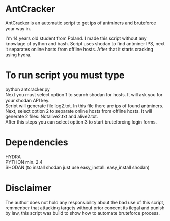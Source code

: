 # AntCracker
AntCracker is an automatic script to get ips of antminers and bruteforce your way in.

I'm 14 years old student from Poland. I made this script without any knowlage of python and bash. Script uses shodan to find antminer IPS, next it separates online hosts from offline hosts. After that it starts cracking using hydra.


# To run script you must type
python antcracker.py   
Next you must select option 1 to search shodan for hosts. It will ask you for your shodan API key.  
Script will generate file log2.txt. In this file there are ips of found antminers.  
Next, select option 2 to separate online hosts from offline hosts. It will generate 2 files: Notalive2.txt and alive2.txt.  
After this steps you can select option 3 to start bruteforcing login forms.  
# Dependencies
HYDRA   
PYTHON min. 2.4  
SHODAN (to install shodan just use easy_install: easy_install shodan)   
# Disclaimer
The author does not hold any responsibility about the bad use of this script,
remmenber that attacking targets without prior concent its ilegal and punish
by law, this script was build to show how to automate bruteforce process.
